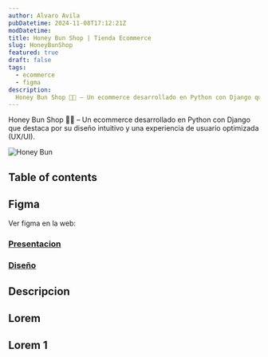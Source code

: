 ```yaml
---
author: Alvaro Avila
pubDatetime: 2024-11-08T17:12:21Z
modDatetime: 
title: Honey Bun Shop | Tienda Ecommerce
slug: HoneyBunShop
featured: true
draft: false
tags:
  - ecommerce
  - figma
description:
  Honey Bun Shop 🍯🐝 – Un ecommerce desarrollado en Python con Django que destaca por su diseño intuitivo y una experiencia de usuario optimizada (UX/UI).
---
```



Honey Bun Shop 🍯🐝 – Un ecommerce desarrollado en Python con Django que destaca por su diseño intuitivo y una experiencia de usuario optimizada (UX/UI).

![Honey Bun](https://res-console.cloudinary.com/dhbzt4qjn/media_explorer_thumbnails/d2ebc771099ac2a469ef6d2f545d1c03/detailed)

## Table of contents

## Figma

Ver figma en la web:

### [Presentacion](https://shorturl.at/21pTf)

### [Diseño](https://shorturl.at/ISkSP)

## Descripcion

## Lorem

## Lorem 1

